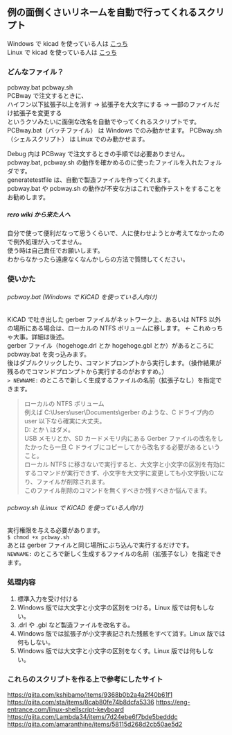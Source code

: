 ## 例の面倒くさいリネームを自動で行ってくれるスクリプト<br>

Windows で kicad を使っている人は [こっち](https://github.com/YazawaKenichi/ShellScripts/blob/main/pcbway/pcbway.bat)<br>
Linux で kicad を使っている人は [こっち](https://github.com/YazawaKenichi/ShellScripts/blob/main/pcbway/pcbway.sh)<br>

### どんなファイル？
pcbway.bat pcbway.sh<br>
PCBway で注文するときに、<br>
ハイフン以下拡張子以上を消す -> 拡張子を大文字にする -> 一部のファイルだけ拡張子を変更する<br>
というクソみたいに面倒な改名を自動でやってくれるスクリプトです。<br>
PCBway.bat（バッチファイル） は Windows でのみ動かせます。
PCBway.sh（シェルスクリプト） は Linux でのみ動かせます。

Debug 内は PCBway で注文するときの手順では必要ありません。<br>
pcbway.bat, pcbway.sh の動作を確かめるのに使ったファイルを入れたフォルダです。<br>
generatetestfile は、自動で製造ファイルを作ってくれます。<br>
pcbway.bat や pcbway.sh の動作が不安な方はこれで動作テストをすることをお勧めします。<br>

##### rero wiki から来た人へ
自分で使って便利だなって思うくらいで、人に使わせようとか考えてなかったので例外処理が入ってません。<br>
使う時は自己責任でお願いします。<br>
わからなかったら遠慮なくなんかしらの方法で質問してください。<br>

### 使いかた<br>
###### pcbway.bat (Windows で KiCAD を使っている人向け)<br>
KiCAD で吐き出した gerber ファイルがネットワーク上、あるいは NTFS 以外の場所にある場合は、ローカルの NTFS ボリュームに移します。 <- これめっちゃ大事。詳細は後述。<br>
gerber ファイル（hogehoge.drl とか hogehoge.gbl とか）があるところに pcbway.bat を突っ込みます。<br>
後はダブルクリックしたり、コマンドプロンプトから実行します。（操作結果が残るのでコマンドプロンプトから実行するのがおすすめ。）<br>
```> NEWNAME:``` のところで新しく生成するファイルの名前（拡張子なし）を指定できます。<br>

> ローカルの NTFS ボリューム<br>
例えば C:\Users\user\Documents\gerber のような、C ドライブ内の user 以下なら確実に大丈夫。<br>
D: とか \\ はダメ。<br>
USB メモリとか、SD カードメモリ内にある Gerber ファイルの改名をしたかったら一旦 C ドライブにコピーしてから改名する必要があるということ。<br>
ローカル NTFS に移さないで実行すると、大文字と小文字の区別を有効にするコマンドが実行できず、小文字を大文字に変更しても小文字扱いになり、ファイルが削除されます。<br>
このファイル削除のコマンドを無くすべきか残すべきか悩んでます。<br>
<!--理由<br>
PCBway の発注フローには、「小文字の拡張子を大文字にしろ」と指示があります。
正直やらなくていいと思うのですが、どうやらそういう文化らしいのでそういうことにしておきましょう。
しかし、Windows は通常、ファイル名の大文字と小文字に区別がありません。
なのでファイル名を変更して無理やり大文字にしても、システムによって小文字に戻される場合もあります。
そこで、「このフォルダでは大文字と小文字を区別してね～」とシステムに教える必要があります。
そのコマンドが ```> fsutil file SetCaseSensitiveInfo ./ disable``` です。
このコマンドの実行対象がローカルの NTFS になっていると、「ダメです。」と怒られます。
-->

###### pcbway.sh (Linux で KiCAD を使っている人向け)<br>
実行権限を与える必要があります。<br>
```$ chmod +x pcbway.sh```<br>
あとは gerber ファイルと同じ場所にぶち込んで実行するだけです。<br>
```NEWNAME:``` のところで新しく生成するファイルの名前（拡張子なし）を指定できます。<br>


### 処理内容
<ol>
  <li>標準入力を受け付ける</li>
  <li>Windows 版では大文字と小文字の区別をつける。Linux 版では何もしない。</li>
  <li>.drl や .gbl など製造ファイルを改名する。</li>
  <li>Windows 版では拡張子が小文字表記された残骸をすべて消す。Linux 版では何もしない。</li>
  <li>Windows 版では大文字と小文字の区別をなくす。Linux 版では何もしない。</li>
</ol>

### これらのスクリプトを作る上で参考にしたサイト
https://qiita.com/kshibamo/items/9368b0b2a4a2f40b61f1
https://qiita.com/sta/items/8cab80fe74b8dcfa5336
https://eng-entrance.com/linux-shellscript-keyboard
https://qiita.com/Lambda34/items/7d24ebe6f7bde5bedddc
https://qiita.com/amaranthine/items/58115d268d2cb50ae5d2




